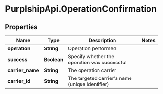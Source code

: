 # PurplshipApi.OperationConfirmation

## Properties

Name | Type | Description | Notes
------------ | ------------- | ------------- | -------------
**operation** | **String** | Operation performed | 
**success** | **Boolean** | Specify whether the operation was successful | 
**carrier_name** | **String** | The operation carrier | 
**carrier_id** | **String** | The targeted carrier&#39;s name (unique identifier) | 


